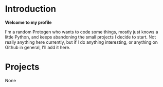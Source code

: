 # Introduction
**Welcome to my profile**

I'm a random Protogen who wants to code some things, mostly just knows a little Python, and keeps abandoning the small projects I decide to start. Not really anything here currently, but if I do anything interesting, or anything on Github in general, I'll add it here.

# Projects
None
